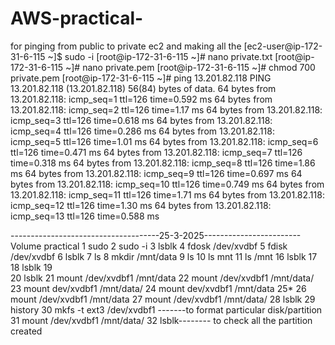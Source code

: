 # AWS-practical-
for pinging from public to private ec2 and making all the 
[ec2-user@ip-172-31-6-115 ~]$ sudo -i
[root@ip-172-31-6-115 ~]# nano private.txt
[root@ip-172-31-6-115 ~]# nano private.pem
[root@ip-172-31-6-115 ~]# chmod 700 private.pem
[root@ip-172-31-6-115 ~]# ping 13.201.82.118
PING 13.201.82.118 (13.201.82.118) 56(84) bytes of data.
64 bytes from 13.201.82.118: icmp_seq=1 ttl=126 time=0.592 ms
64 bytes from 13.201.82.118: icmp_seq=2 ttl=126 time=1.17 ms
64 bytes from 13.201.82.118: icmp_seq=3 ttl=126 time=0.618 ms
64 bytes from 13.201.82.118: icmp_seq=4 ttl=126 time=0.286 ms
64 bytes from 13.201.82.118: icmp_seq=5 ttl=126 time=1.01 ms
64 bytes from 13.201.82.118: icmp_seq=6 ttl=126 time=0.471 ms
64 bytes from 13.201.82.118: icmp_seq=7 ttl=126 time=0.318 ms
64 bytes from 13.201.82.118: icmp_seq=8 ttl=126 time=1.86 ms
64 bytes from 13.201.82.118: icmp_seq=9 ttl=126 time=0.697 ms
64 bytes from 13.201.82.118: icmp_seq=10 ttl=126 time=0.749 ms
64 bytes from 13.201.82.118: icmp_seq=11 ttl=126 time=1.71 ms
64 bytes from 13.201.82.118: icmp_seq=12 ttl=126 time=1.30 ms
64 bytes from 13.201.82.118: icmp_seq=13 ttl=126 time=0.588 ms

-------------------------------------25-3-2025------------------------
Volume practical
1  sudo
    2  sudo -i
    3  lsblk
    4  fdosk /dev/xvdbf
    5  fdisk /dev/xvdbf
    6  lsblk
    7  ls
    8  mkdir /mnt/data
    9  ls
   10  ls mnt
   11  ls /mnt
   16  lsblk
   17  
   18  lsblk
   19  
   20  lsblk
   21  mount /dev/xvdbf1 /mnt/data
   22  mount /dev/xvdbf1 /mnt/data/
   23  mount dev/xvdbf1 /mnt/data/
   24  mount dev/xvdbf1 /mnt/data
   25*
   26  mount /dev/xvdbf1 /mnt/data
   27  mount /dev/xvdbf1 /mnt/data/
   28  lsblk
   29  history
   30  mkfs -t ext3 /dev/xvdbf1 -------to format particular disk/partition
   31  mount /dev/xvdbf1 /mnt/data/
   32  lsblk-------- to check all the partition created



